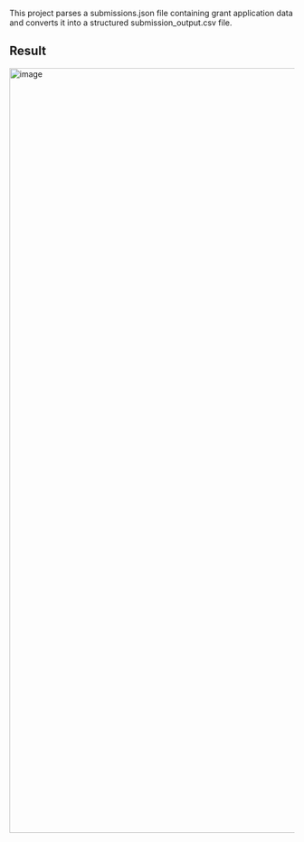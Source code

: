 This project parses a submissions.json file containing grant application data and converts it into a structured submission_output.csv file.
## Result 
<img width="1353" alt="image" src="https://github.com/user-attachments/assets/7a0412b2-84aa-4194-b2ef-d66870bba5c6" />

